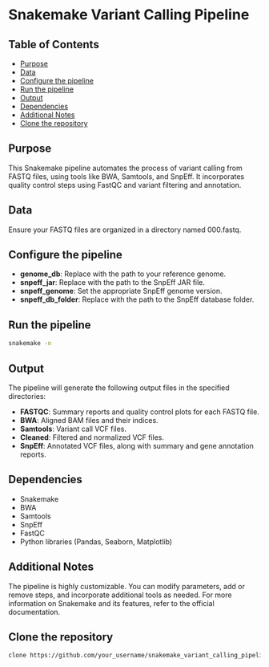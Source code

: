 # Snakemake Variant Calling Pipeline

## Table of Contents
- [Purpose](#Purpose)
- [Data](#Data)
- [Configure the pipeline](#Configure-the-pipeline)
- [Run the pipeline](#Runthepipeline)
- [Output](#Output)
- [Dependencies](#Dependencies)
- [Additional Notes](#AdditionalNotes)
- [Clone the repository](#Clonetherepository)


## Purpose

This Snakemake pipeline automates the process of variant calling from FASTQ files, using tools like BWA, Samtools, and SnpEff. It incorporates quality control steps using FastQC and variant filtering and annotation.


## Data

Ensure your FASTQ files are organized in a directory named 000.fastq.


## Configure the pipeline

- **genome_db**: Replace with the path to your reference genome.
- **snpeff_jar**: Replace with the path to the SnpEff JAR file.
- **snpeff_genome**: Set the appropriate SnpEff genome version.
- **snpeff_db_folder**: Replace with the path to the SnpEff database folder.


## Run the pipeline
```bash
snakemake -n
```

## Output
The pipeline will generate the following output files in the specified directories:

- **FASTQC**: Summary reports and quality control plots for each FASTQ file.
- **BWA**: Aligned BAM files and their indices.
- **Samtools**: Variant call VCF files.
- **Cleaned**: Filtered and normalized VCF files.
- **SnpEff**: Annotated VCF files, along with summary and gene annotation reports.


## Dependencies

- Snakemake
- BWA
- Samtools
- SnpEff
- FastQC
- Python libraries (Pandas, Seaborn, Matplotlib)


## Additional Notes

The pipeline is highly customizable. You can modify parameters, add or remove steps, and incorporate additional tools as needed.
For more information on Snakemake and its features, refer to the official documentation.

## Clone the repository

```bash
clone https://github.com/your_username/snakemake_variant_calling_pipeline

